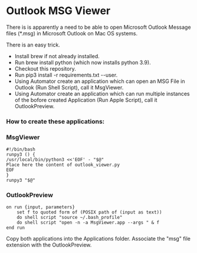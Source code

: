 # Outlook MSG Viewer
There is is apparently a need to be able to open Microsoft Outlook Message files (*.msg) in Microsoft Outlook on 
Mac OS systems.

There is an easy trick.

* Install brew if not already installed.
* Run brew install python (which now installs python 3.9).
* Checkout this repository.
* Run pip3 install -r requirements.txt --user.
* Using Automator create an application which can open an MSG File in Outlook (Run Shell Script), call it MsgViewer.
* Using Automator create an application which can run multiple instances of the bofore created Application (Run Apple Script), call it OutlookPreview.


### How to create these applications:
### MsgViewer
```console
#!/bin/bash
runpy3 () {
/usr/local/bin/python3 <<'EOF' - "$@"
Place here the content of outlook_viewer.py
EOF
}
runpy3 "$@"
```
### OutlookPreview
```console
on run {input, parameters}
    set f to quoted form of (POSIX path of (input as text))
    do shell script "source ~/.bash_profile"
    do shell script "open -n -a MsgViewer.app --args " & f
end run
```
Copy both applications into the Applications folder.
Associate the "msg" file extension with the OutlookPreview.




